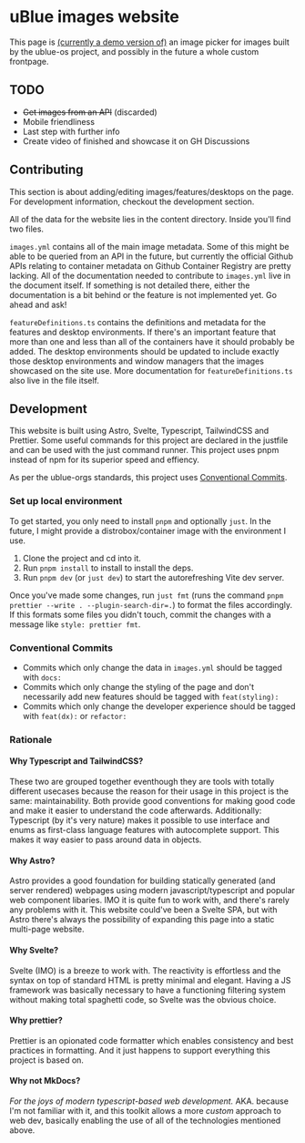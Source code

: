 # uBlue images website

This page is [(currently a demo version of)](https://ublue-images-demo.netlify.app/) an image picker for images built by the ublue-os project, and possibly in the future a whole custom frontpage.

## TODO

- ~~Get images from an API~~ (discarded)
- Mobile friendliness
- Last step with further info
- Create video of finished and showcase it on GH Discussions

## Contributing

This section is about adding/editing images/features/desktops on the page. For development information, checkout the development section.

All of the data for the website lies in the content directory. Inside you'll find two files.

`images.yml` contains all of the main image metadata. Some of this might be able to be queried from an API in the future, but currently the official Github APIs relating to container metadata on Github Container Registry are pretty lacking.
All of the documentation needed to contribute to `images.yml` live in the document itself. If something is not detailed there, either the documentation is a bit behind or the feature is not implemented yet. Go ahead and ask!

`featureDefinitions.ts` contains the definitions and metadata for the features and desktop environments. If there's an important feature that more than one and less than all of the containers have it should probably be added. The desktop environments should be updated to include exactly those desktop environments and window managers that the images showcased on the site use. More documentation for `featureDefinitions.ts` also live in the file itself.

## Development

This website is built using Astro, Svelte, Typescript, TailwindCSS and Prettier. Some useful commands for this project are declared in the justfile and can be used with the just command runner. This project uses pnpm instead of npm for its superior speed and effiency.

As per the ublue-orgs standards, this project uses [Conventional Commits](https://www.conventionalcommits.org/en/v1.0.0/).

### Set up local environment

To get started, you only need to install `pnpm` and optionally `just`.
In the future, I might provide a distrobox/container image with the environment I use.

1. Clone the project and cd into it.
2. Run `pnpm install` to install to install the deps.
3. Run `pnpm dev` (or `just dev`) to start the autorefreshing Vite dev server.

Once you've made some changes, run `just fmt` (runs the command `pnpm prettier --write . --plugin-search-dir=.`) to format the files accordingly. If this formats some files you didn't touch, commit the changes with a message like `style: prettier fmt`.

### Conventional Commits

- Commits which only change the data in `images.yml` should be tagged with `docs:`
- Commits which only change the styling of the page and don't necessarily add new features should be tagged with `feat(styling):`
- Commits which only change the developer experience should be tagged with `feat(dx):` or `refactor:`

### Rationale

#### Why Typescript and TailwindCSS?

These two are grouped together eventhough they are tools with totally different usecases because the reason for their usage in this project is the same: maintainability. Both provide good conventions for making good code and make it easier to understand the code afterwards.
Additionally: Typescript (by it's very nature) makes it possible to use interface and enums as first-class language features with autocomplete support. This makes it way easier to pass around data in objects.

#### Why Astro?

Astro provides a good foundation for building statically generated (and server rendered) webpages using modern javascript/typescript and popular web component libaries. IMO it is quite fun to work with, and there's rarely any problems with it. This website could've been a Svelte SPA, but with Astro there's always the possibility of expanding this page into a static multi-page website.

#### Why Svelte?

Svelte (IMO) is a breeze to work with. The reactivity is effortless and the syntax on top of standard HTML is pretty minimal and elegant. Having a JS framework was basically necessary to have a functioning filtering system without making total spaghetti code, so Svelte was the obvious choice.

#### Why prettier?

Prettier is an opionated code formatter which enables consistency and best practices in formatting. And it just happens to support everything this project is based on.

#### Why not MkDocs?

_For the joys of modern typescript-based web development._
AKA. because I'm not familiar with it, and this toolkit allows a more _custom_ approach to web dev, basically enabling the use of all of the technologies mentioned above.
